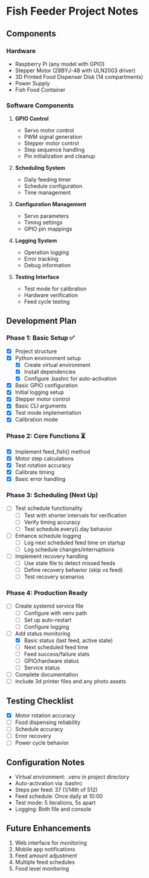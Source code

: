 # Fish Feeder Project Notes

## Components

### Hardware
- Raspberry Pi (any model with GPIO)
- Stepper Motor (28BYJ-48 with ULN2003 driver)
- 3D Printed Food Dispenser Disk (14 compartments)
- Power Supply
- Fish Food Container

### Software Components
1. **GPIO Control**
   - Servo motor control
   - PWM signal generation
   - Stepper motor control
   - Step sequence handling
   - Pin initialization and cleanup

2. **Scheduling System**
   - Daily feeding timer
   - Schedule configuration
   - Time management

3. **Configuration Management**
   - Servo parameters
   - Timing settings
   - GPIO pin mappings

4. **Logging System**
   - Operation logging
   - Error tracking
   - Debug information

5. **Testing Interface**
   - Test mode for calibration
   - Hardware verification
   - Feed cycle testing

## Development Plan

### Phase 1: Basic Setup ✅
- [x] Project structure
- [x] Python environment setup
    - [x] Create virtual environment
    - [x] Install dependencies
    - [x] Configure .bashrc for auto-activation
- [x] Basic GPIO configuration
- [x] Initial logging setup
- [x] Stepper motor control
- [x] Basic CLI arguments
- [x] Test mode implementation
- [x] Calibration mode

### Phase 2: Core Functions ⏳
- [x] Implement feed_fish() method
- [x] Motor step calculations
- [x] Test rotation accuracy
- [x] Calibrate timing
- [x] Basic error handling

### Phase 3: Scheduling (Next Up)
- [ ] Test schedule functionality
    - [ ] Test with shorter intervals for verification
    - [ ] Verify timing accuracy
    - [ ] Test schedule.every().day behavior
- [ ] Enhance schedule logging
    - [ ] Log next scheduled feed time on startup
    - [ ] Log schedule changes/interruptions
- [ ] Implement recovery handling
    - [ ] Use state file to detect missed feeds
    - [ ] Define recovery behavior (skip vs feed)
    - [ ] Test recovery scenarios

### Phase 4: Production Ready
- [ ] Create systemd service file
    - [ ] Configure with venv path
    - [ ] Set up auto-restart
    - [ ] Configure logging
- [ ] Add status monitoring
    - [x] Basic status (last feed, active state)
    - [ ] Next scheduled feed time
    - [ ] Feed success/failure stats
    - [ ] GPIO/hardware status
    - [ ] Service status
- [ ] Complete documentation
- [ ] Include 3d printer files and any photo assets

## Testing Checklist
- [x] Motor rotation accuracy
- [ ] Food dispensing reliability
- [ ] Schedule accuracy
- [ ] Error recovery
- [ ] Power cycle behavior

## Configuration Notes
- Virtual environment: .venv in project directory
- Auto-activation via .bashrc
- Steps per feed: 37 (1/14th of 512)
- Feed schedule: Once daily at 10:00
- Test mode: 5 iterations, 5s apart
- Logging: Both file and console

## Future Enhancements
1. Web interface for monitoring
2. Mobile app notifications
3. Feed amount adjustment
4. Multiple feed schedules
5. Food level monitoring
